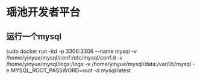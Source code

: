# 瑶池开发者平台
## 运行一个mysql
sudo docker run -itd -p 3306:3306 --name mysql -v /home/yinyue/mysql/conf:/etc/mysql/conf.d -v /home/yinyue/mysql/logs:/logs -v /home/yinyue/mysql/data:/var/lib/mysql -e MYSQL_ROOT_PASSWORD=root -d mysql:latest

